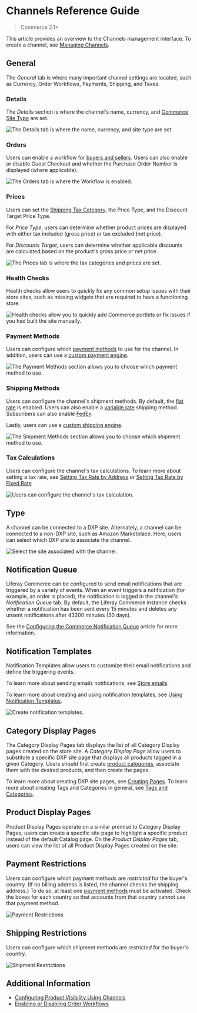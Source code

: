 # Channels Reference Guide

> Commerce 2.1+

This article provides an overview to the Channels management interface. To create a channel, see [Managing Channels](./managing-channels.md).

## General

The _General_ tab is where many important channel settings are located, such as Currency, Order Workflows, Payments, Shipping, and Taxes.

### Details

The _Details_ section is where the channel's name, currency, and [Commerce Site Type](../../../starting-a-store/sites-and-site-types.md) are set.

![The Details tab is where the name, currency, and site type are set.](./channels-reference-guide/images/01.png)

### Orders

Users can enable a workflow for [buyers and sellers](../../../orders-and-fulfillment/order-workflows/introduction-to-order-workflows.md). Users can also enable or disable Guest Checkout and whether the Purchase Order Number is displayed (where applicable).

![The Orders tab is where the Workflow is enabled.](./channels-reference-guide/images/02.png)

### Prices

Users can set the [Shipping Tax Category](../../../store-administration/configuring-taxes/creating-tax-categories.md), the Price Type, and the Discount Target Price Type.

For _Price Type_, users can determine whether product prices are displayed with either tax included (gross price) or tax excluded (net price).

For _Discounts Target_, users can determine whether applicable discounts are calculated based on the product's gross price or net price.

![The Prices tab is where the tax categories and prices are set.](./channels-reference-guide/images/03.png)

### Health Checks

Health checks allow users to quickly fix any common setup issues with their store sites, such as missing widgets that are required to have a functioning store.

![Health checks allow you to quickly add Commerce portlets or fix issues if you had built the site manually.](./channels-reference-guide/images/04.png)

### Payment Methods

Users can configure which [payment methods](../../../store-administration/configuring-payment-methods/managing-payment-methods.md) to use for the channel. In addition, users can use a [custom payment engine](../../../developer-guide/tutorials/implementing-a-new-payment-method.md).

![The Payment Methods section allows you to choose which payment method to use.](./channels-reference-guide/images/05.png)

### Shipping Methods

Users can configure the channel's shipment methods. By default, the [flat rate](../../../store-administration/configuring-shipping-methods/using-the-flat-rate-shipping-method.md) is enabled. Users can also enable a [variable rate](../../../store-administration/configuring-shipping-methods/using-the-variable-rate-shipping-method.md) shipping method. Subscribers can also enable [FedEx](../../../store-administration/configuring-shipping-methods/using-the-fedex-shipping-method.md).

Lastly, users can use a [custom shipping engine](../../../developer-guide/tutorials/implementing-a-new-shipping-engine.md).

![The Shipment Methods section allows you to choose which shipment method to use.](./channels-reference-guide/images/06.png)

### Tax Calculations

Users can configure the channel's tax calculations. To learn more about setting a tax rate, see [Setting Tax Rate by Address](../../../store-administration/configuring-taxes/setting-tax-rate-by-address.md) or [Setting Tax Rate by Fixed Rate](../../../store-administration/configuring-taxes/setting-tax-rate-by-fixed-rate.md)

![Users can configure the channel's tax calculation.](./channels-reference-guide/images/07.png)

## Type

A channel can be connected to a DXP site. Alternately, a channel can be connected to a non-DXP site, such as Amazon Marketplace. Here, users can select which DXP site to associate the channel.

![Select the site associated with the channel.](./channels-reference-guide/images/10.png)

## Notification Queue

Liferay Commerce can be configured to send email notifications that are triggered by a variety of events. When an event triggers a notification (for example, an order is placed), the notification is logged in the channel's _Notification Queue_ tab. By default, the Liferay Commerce instance checks whether a notification has been sent every 15 minutes and deletes any unsent notifications after 43200 minutes (30 days).

See the [Configuring the Commerce Notification Queue](../../../store-administration/sending-emails/configuring-the-commerce-notification-queue.md) article for more information.

## Notification Templates

Notification Templates allow users to customize their email notifications and define the triggering events.

To learn more about sending emails notifications, see [Store emails](../../../store-administration/sending-emails/store-emails.md).

To learn more about creating and using notification templates, see [Using Notification Templates](../../../store-administration/sending-emails/using-notification-templates.md).

![Create notification templates.](./channels-reference-guide/images/11.png)

## Category Display Pages

The Category Display Pages tab displays the list of all Category Display pages created on the store site. A _Category Display Page_ allow users to substitute a specific DXP site page that displays all products tagged in a given Category. Users should first create [product categories](../products/organizing-your-catalog-with-product-categories.md), associate them with the desired products, and then create the pages.

To learn more about creating DXP site pages, see [Creating Pages](https://learn.liferay.com/dxp/7.x/en/site-building/creating_pages.html). To learn more about creating Tags and Categories in general, see [Tags and Categories](https://learn.liferay.com/dxp/7.x/en/content-authoring-and-management/tags_and_categories.html).

## Product Display Pages

Product Display Pages operate on a similar premise to Category Display Pages; users can create a specific site page to highlight a specific product instead of the default Catalog page. On the _Product Display Pages_ tab, users can view the list of all Product Display Pages created on the site.

## Payment Restrictions

Users can configure which payment methods are _restricted_ for the buyer's country. (If no billing address is listed, the channel checks the shipping address.) To do so, at least one [payment methods](../../../store-administration/configuring-payment-methods/managing-payment-methods.md) must be activated. Check the boxes for each country so that accounts from that country cannot use that payment method.

![Payment Restrictions](./channels-reference-guide/images/08.png)

## Shipping Restrictions

Users can configure which shipment methods are _restricted_ for the buyer's country.

![Shipment Restrictions](./channels-reference-guide/images/09.png)

<!--
## Punch Out

Users can manage their Punch Out procurement systems from here. Purchasing the additional Liferay Commerce Connector to PunchOut2Go ("PunchOut2Go Connector") is required. See [Liferay Commerce Connector to PunchOut2Go]() for more information.

-->

## Additional Information

-   [Configuring Product Visibility Using Channels](./configuring-product-visibility-using-channels.md)
-   [Enabling or Disabling Order Workflows](../../../orders-and-fulfillment/order-workflows/enabling-or-disabling-order-workflows.md)
